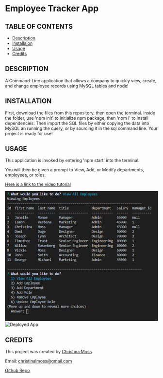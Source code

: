 # Employee Tracker App

## TABLE OF CONTENTS

* [Description](#description)
* [Installaion](#installation)
* [Usage](#usage)
* [Credits](#credits)

## DESCRIPTION

A Command-Line application that allows a company to quickly view, create, and change employee records using MySQL tables and node!

## INSTALLATION

First, download the files from this repository, then open the terminal. Inside the folder, use 'npm init' to initialize npm package, then 'npm i' to install dependencies. Then import the SQL files by either copying the data into MySQL an running the query, or by sourcing it in the sql command line. Your project is ready for use!

## USAGE

This application is invoked by entering 'npm start' into the terminal.

You will then be given a prompt to View, Add, or Modify departments, employees, or roles.

[Here is a link to the video tutorial](https://drive.google.com/file/d/1h_n8mznACt1Jl67DJD9z5u21HUYXyrMf/view)

![Prompts](/images/prompts.png)
![Deployed App](/images/team-profile.png)

## CREDITS

This project was created by [Christina Moss](https://github.com/cmoss703).

Email: christinalmoss@gmail.com

[Github Repo](https://github.com/cmoss703/employee-tracker)
